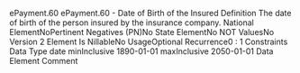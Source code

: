 

ePayment.60
ePayment.60 - Date of Birth of the Insured
Definition
The date of birth of the person insured by the insurance company.
National ElementNoPertinent Negatives (PN)No
State ElementNo
NOT ValuesNo
Version 2 Element
Is NillableNo
UsageOptional
Recurrence0 : 1
Constraints
Data Type
date
minInclusive
1890-01-01
maxInclusive
2050-01-01
Data Element Comment